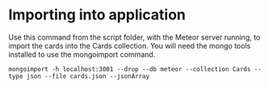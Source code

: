 
Importing into application
==========================

Use this command from the script folder, with the Meteor server running, to import the cards into the Cards collection.
You will need the mongo tools installed to use the mongoimport command.

```
mongoimport -h localhost:3001 --drop --db meteor --collection Cards --type json --file cards.json --jsonArray
```
